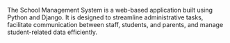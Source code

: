 The School Management System is a web-based application built using Python and Django. It is designed to streamline administrative tasks, facilitate communication between staff, students, and parents, and manage student-related data efficiently.
